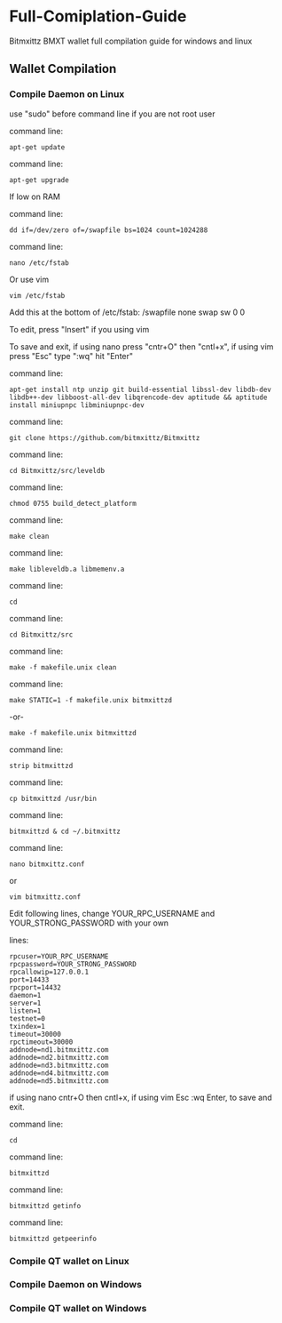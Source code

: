 # Full-Comiplation-Guide

Bitmxittz BMXT wallet full compilation guide for windows and linux

Wallet Compilation
------------------

### Compile Daemon on Linux

use "sudo" before command line if you are not root user

command line:

    apt-get update

command line:

    apt-get upgrade

If low on RAM

command line:

    dd if=/dev/zero of=/swapfile bs=1024 count=1024288

command line:

    nano /etc/fstab
    
Or use vim

    vim /etc/fstab

Add this at the bottom of /etc/fstab: /swapfile none swap sw 0 0

To edit, press "Insert" if you using vim

To save and exit, if using nano press "cntr+O" then "cntl+x", if using vim press "Esc" type ":wq" hit "Enter"

command line:

    apt-get install ntp unzip git build-essential libssl-dev libdb-dev libdb++-dev libboost-all-dev libqrencode-dev aptitude && aptitude install miniupnpc libminiupnpc-dev

command line:

    git clone https://github.com/bitmxittz/Bitmxittz

command line:

    cd Bitmxittz/src/leveldb

command line:

    chmod 0755 build_detect_platform

command line:

    make clean

command line:

    make libleveldb.a libmemenv.a

command line:

    cd

command line:

    cd Bitmxittz/src

command line:

    make -f makefile.unix clean

command line:

    make STATIC=1 -f makefile.unix bitmxittzd  

-or-

    make -f makefile.unix bitmxittzd

command line:

    strip bitmxittzd

command line:

    cp bitmxittzd /usr/bin

command line:

    bitmxittzd & cd ~/.bitmxittz

command line:

    nano bitmxittz.conf 

or

    vim bitmxittz.conf

Edit following lines, change YOUR_RPC_USERNAME and YOUR_STRONG_PASSWORD with your own

lines:

    rpcuser=YOUR_RPC_USERNAME
    rpcpassword=YOUR_STRONG_PASSWORD
    rpcallowip=127.0.0.1
    port=14433
    rpcport=14432
    daemon=1
    server=1
    listen=1
    testnet=0
    txindex=1
    timeout=30000
    rpctimeout=30000
    addnode=nd1.bitmxittz.com
    addnode=nd2.bitmxittz.com
    addnode=nd3.bitmxittz.com
    addnode=nd4.bitmxittz.com
    addnode=nd5.bitmxittz.com

if using nano cntr+O then cntl+x, if using vim Esc :wq Enter, to save and exit.

command line:

    cd

command line:

    bitmxittzd

command line:

    bitmxittzd getinfo

command line:

    bitmxittzd getpeerinfo


### Compile QT wallet on Linux


### Compile Daemon on Windows


### Compile QT wallet on Windows

